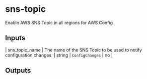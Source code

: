 # sns-topic

Enable AWS SNS Topic in all regions for AWS Config

## Inputs

| sns_topic_name | The name of the SNS Topic to be used to notify configuration changes. | string | `ConfigChanges` | no |



## Outputs
